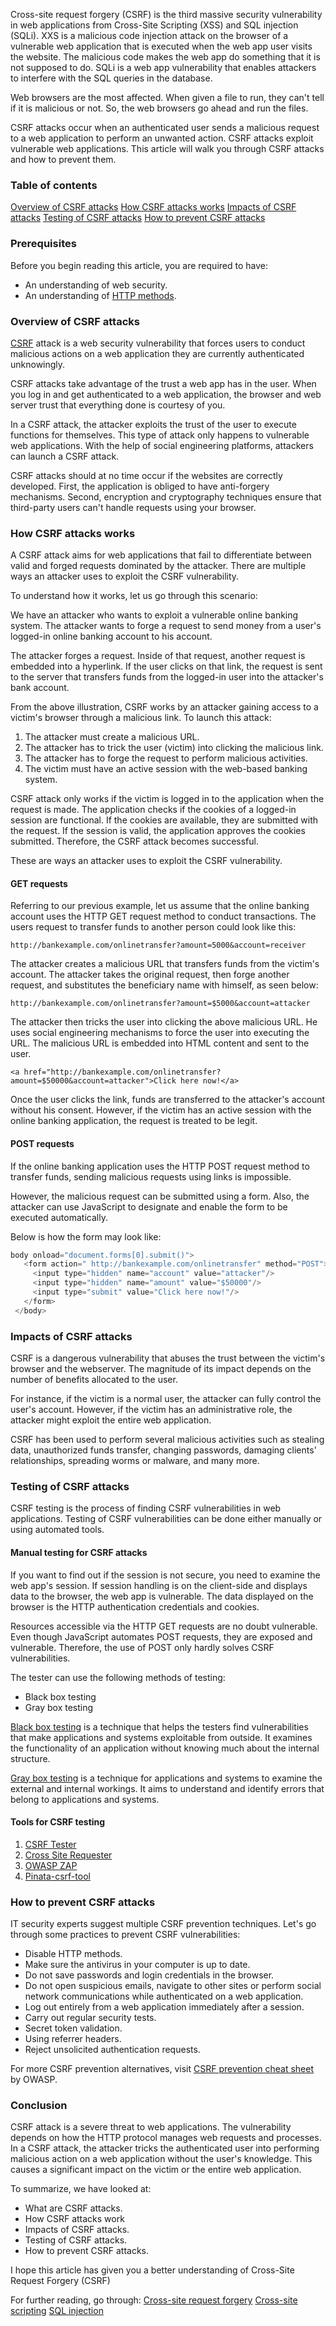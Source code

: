 Cross-site request forgery (CSRF) is the third massive security vulnerability in web applications from Cross-Site Scripting (XSS) and SQL injection (SQLi). XXS is a malicious code injection attack on the browser of a vulnerable web application that is executed when the web app user visits the website. The malicious code makes the web app do something that it is not supposed to do. SQLi is a web app vulnerability that enables attackers to interfere with the SQL queries in the database.

Web browsers are the most affected. When given a file to run, they can't tell if it is malicious or not. So, the web browsers go ahead and run the files.

CSRF attacks occur when an authenticated user sends a malicious request to a web application to perform an unwanted action. CSRF attacks exploit vulnerable web applications. This article will walk you through CSRF attacks and how to prevent them. 

### Table of contents
[Overview of CSRF attacks](#overview-of-csrf-attacks)
[How CSRF attacks works](#how-csrf-attacks-works)
[Impacts of CSRF attacks](#impacts-of-csrf-attacks)
[Testing of CSRF attacks](#testing-of-csrf-attacks)
[How to prevent CSRF attacks](#how-to-prevent-csrf-attacks)

### Prerequisites
Before you begin reading this article, you are required to have:
- An understanding of web security.
- An understanding of [HTTP methods](https://www.w3schools.com/tags/ref_httpmethods.asp).

### Overview of CSRF attacks
[CSRF](https://en.wikipedia.org/wiki/Cross-site_request_forgery) attack is a web security vulnerability that forces users to conduct malicious actions on a web application they are currently authenticated unknowingly.

CSRF attacks take advantage of the trust a web app has in the user. When you log in and get authenticated to a web application, the browser and web server trust that everything done is courtesy of you.

In a CSRF attack, the attacker exploits the trust of the user to execute functions for themselves. This type of attack only happens to vulnerable web applications. With the help of social engineering platforms, attackers can launch a CSRF attack.

CSRF attacks should at no time occur if the websites are correctly developed. First, the application is obliged to have anti-forgery mechanisms. Second, encryption and cryptography techniques ensure that third-party users can't handle requests using your browser.

### How CSRF attacks works
A CSRF attack aims for web applications that fail to differentiate between valid and forged requests dominated by the attacker. There are multiple ways an attacker uses to exploit the CSRF vulnerability.

To understand how it works, let us go through this scenario:

We have an attacker who wants to exploit a vulnerable online banking system. The attacker wants to forge a request to send money from a user's logged-in online banking account to his account.

The attacker forges a request. Inside of that request, another request is embedded into a hyperlink. If the user clicks on that link, the request is sent to the server that transfers funds from the logged-in user into the attacker's bank account.

From the above illustration, CSRF works by an attacker gaining access to a victim's browser through a malicious link. To launch this attack:
1. The attacker must create a malicious URL.
2. The attacker has to trick the user (victim) into clicking the malicious link.
3. The attacker has to forge the request to perform malicious activities.
4. The victim must have an active session with the web-based banking system.

CSRF attack only works if the victim is logged in to the application when the request is made. The application checks if the cookies of a logged-in session are functional. If the cookies are available, they are submitted with the request. If the session is valid, the application approves the cookies submitted. Therefore, the CSRF attack becomes successful.

These are ways an attacker uses to exploit the CSRF vulnerability.

#### GET requests
Referring to our previous example, let us assume that the online banking account uses the HTTP GET request method to conduct transactions. The users request to transfer funds to another person could look like this:

`http://bankexample.com/onlinetransfer?amount=5000&account=receiver`

The attacker creates a malicious URL that transfers funds from the victim's account. The attacker takes the original request, then forge another request, and substitutes the beneficiary name with himself, as seen below:

`http://bankexample.com/onlinetransfer?amount=$5000&account=attacker`

The attacker then tricks the user into clicking the above malicious URL. He uses social engineering mechanisms to force the user into executing the URL. The malicious URL is embedded into HTML content and sent to the user.

`<a href="http://bankexample.com/onlinetransfer?amount=$50000&account=attacker">Click here now!</a>`

Once the user clicks the link, funds are transferred to the attacker's account without his consent. However, if the victim has an active session with the online banking application, the request is treated to be legit.

#### POST requests
If the online banking application uses the HTTP POST request method to transfer funds, sending malicious requests using links is impossible.

However, the malicious request can be submitted using a form. Also, the attacker can use JavaScript to designate and enable the form to be executed automatically.

Below is how the form may look like:

```JavaScript
body onload="document.forms[0].submit()">
   <form action=" http://bankexample.com/onlinetransfer" method="POST">
     <input type="hidden" name="account" value="attacker"/>
     <input type="hidden" name="amount" value="$50000"/>
     <input type="submit" value="Click here now!"/>
   </form>
 </body>
```

### Impacts of CSRF attacks
CSRF is a dangerous vulnerability that abuses the trust between the victim's browser and the webserver. The magnitude of its impact depends on the number of benefits allocated to the user.

For instance, if the victim is a normal user, the attacker can fully control the user's account. However, if the victim has an administrative role, the attacker might exploit the entire web application.

CSRF has been used to perform several malicious activities such as stealing data, unauthorized funds transfer, changing passwords, damaging clients' relationships, spreading worms or malware, and many more.

### Testing of CSRF attacks
CSRF testing is the process of finding CSRF vulnerabilities in web applications. Testing of CSRF vulnerabilities can be done either manually or using automated tools. 

#### Manual testing for CSRF attacks
If you want to find out if the session is not secure, you need to examine the web app's session. If session handling is on the client-side and displays data to the browser, the web app is vulnerable. The data displayed on the browser is the HTTP authentication credentials and cookies.

Resources accessible via the HTTP GET requests are no doubt vulnerable. Even though JavaScript automates POST requests, they are exposed and vulnerable. Therefore, the use of POST only hardly solves CSRF vulnerabilities.

The tester can use the following methods of testing:
- Black box testing 
- Gray box testing

[Black box testing](https://www.javatpoint.com/black-box-testing) is a technique that helps the testers find vulnerabilities that make applications and systems exploitable from outside. It examines the functionality of an application without knowing much about the internal structure.

[Gray box testing](https://www.javatpoint.com/grey-box-testing) is a technique for applications and systems to examine the external and internal workings. It aims to understand and identify errors that belong to applications and systems.

#### Tools for CSRF testing
1. [CSRF Tester](http://www.owasp.org/index.php/Category:OWASP_CSRFTester_Project)
2. [Cross Site Requester](http://yehg.net/lab/pr0js/pentest/cross_site_request_forgery.php)
3. [OWASP ZAP](https://www.zaproxy.org/)
4. [Pinata-csrf-tool](http://code.google.com/p/pinata-csrf-tool/)

### How to prevent CSRF attacks
IT security experts suggest multiple CSRF prevention techniques. Let's go through some practices to prevent CSRF vulnerabilities:
- Disable HTTP methods.
- Make sure the antivirus in your computer is up to date.
- Do not save passwords and login credentials in the browser.
- Do not open suspicious emails, navigate to other sites or perform social network communications while authenticated on a web application.
- Log out entirely from a web application immediately after a session.
- Carry out regular security tests.
- Secret token validation.
- Using referrer headers.
- Reject unsolicited authentication requests.

For more CSRF prevention alternatives, visit [CSRF prevention cheat sheet](https://cheatsheetseries.owasp.org/cheatsheets/Cross-Site_Request_Forgery_Prevention_Cheat_Sheet.html) by OWASP.

### Conclusion
CSRF attack is a severe threat to web applications. The vulnerability depends on how the HTTP protocol manages web requests and processes. In a CSRF attack, the attacker tricks the authenticated user into performing malicious action on a web application without the user's knowledge. This causes a significant impact on the victim or the entire web application.

To summarize, we have looked at:
- What are CSRF attacks.
- How CSRF attacks work
- Impacts of CSRF attacks.
- Testing of CSRF attacks.
- How to prevent CSRF attacks.

I hope this article has given you a better understanding of Cross-Site Request Forgery (CSRF)

For further reading, go through:
[Cross-site request forgery](https://owasp.org/www-community/attacks/csrf)
[Cross-site scripting](https://www.section.io/engineering-education/how-to-prevent-cross-site-scripting-in-node-js/)
[SQL injection](https://www.section.io/engineering-education/how-to-fix-and-prevent-sql-injection-in-wordpress/)
